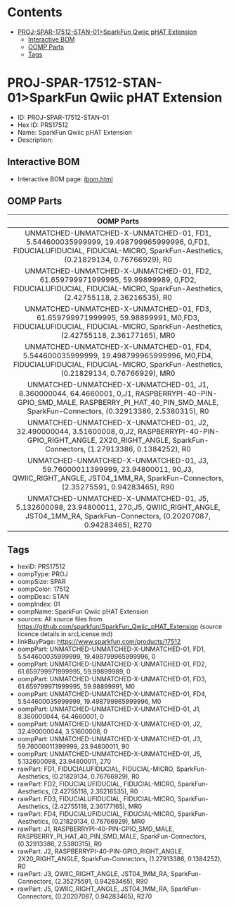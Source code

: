 



Contents
========

* [PROJ-SPAR-17512-STAN-01>SparkFun Qwiic pHAT Extension](#proj-spar-17512-stan-01sparkfun-qwiic-phat-extension)
	* [Interactive BOM](#interactive-bom)
	* [OOMP Parts](#oomp-parts)
	* [Tags](#tags)

# PROJ-SPAR-17512-STAN-01>SparkFun Qwiic pHAT Extension

- ID: PROJ-SPAR-17512-STAN-01
- Hex ID: PRS17512
- Name: SparkFun Qwiic pHAT Extension
- Description: 

## Interactive BOM

- Interactive BOM page: [ibom.html](kicad/bom/ibom.html)

## OOMP Parts
  

|OOMP Parts|
| :---: |
|UNMATCHED-UNMATCHED-X-UNMATCHED-01, FD1, 5.544600035999999, 19.498799965999996, 0,FD1, FIDUCIALUFIDUCIAL, FIDUCIAL-MICRO, SparkFun-Aesthetics, (0.21829134, 0.76766929), R0|
|UNMATCHED-UNMATCHED-X-UNMATCHED-01, FD2, 61.659799971999995, 59.99899989, 0,FD2, FIDUCIALUFIDUCIAL, FIDUCIAL-MICRO, SparkFun-Aesthetics, (2.42755118, 2.36216535), R0|
|UNMATCHED-UNMATCHED-X-UNMATCHED-01, FD3, 61.659799971999995, 59.98899991, M0,FD3, FIDUCIALUFIDUCIAL, FIDUCIAL-MICRO, SparkFun-Aesthetics, (2.42755118, 2.36177165), MR0|
|UNMATCHED-UNMATCHED-X-UNMATCHED-01, FD4, 5.544600035999999, 19.498799965999996, M0,FD4, FIDUCIALUFIDUCIAL, FIDUCIAL-MICRO, SparkFun-Aesthetics, (0.21829134, 0.76766929), MR0|
|UNMATCHED-UNMATCHED-X-UNMATCHED-01, J1, 8.360000044, 64.4660001, 0,J1, RASPBERRYPI-40-PIN-GPIO_SMD_MALE, RASPBERRY_PI_HAT_40_PIN_SMD_MALE, SparkFun-Connectors, (0.32913386, 2.5380315), R0|
|UNMATCHED-UNMATCHED-X-UNMATCHED-01, J2, 32.490000044, 3.51600008, 0,J2, RASPBERRYPI-40-PIN-GPIO_RIGHT_ANGLE, 2X20_RIGHT_ANGLE, SparkFun-Connectors, (1.27913386, 0.1384252), R0|
|UNMATCHED-UNMATCHED-X-UNMATCHED-01, J3, 59.76000011399999, 23.94800011, 90,J3, QWIIC_RIGHT_ANGLE, JST04_1MM_RA, SparkFun-Connectors, (2.35275591, 0.94283465), R90|
|UNMATCHED-UNMATCHED-X-UNMATCHED-01, J5, 5.132600098, 23.94800011, 270,J5, QWIIC_RIGHT_ANGLE, JST04_1MM_RA, SparkFun-Connectors, (0.20207087, 0.94283465), R270|

## Tags

- hexID: PRS17512
- oompType: PROJ
- oompSize: SPAR
- oompColor: 17512
- oompDesc: STAN
- oompIndex: 01
- oompName: SparkFun Qwiic pHAT Extension
- sources: All source files from https://github.com/sparkfun/SparkFun_Qwiic_pHAT_Extension (source licence details in srcLicense.md)
- linkBuyPage: https://www.sparkfun.com/products/17512
- oompPart: UNMATCHED-UNMATCHED-X-UNMATCHED-01, FD1, 5.544600035999999, 19.498799965999996, 0
- oompPart: UNMATCHED-UNMATCHED-X-UNMATCHED-01, FD2, 61.659799971999995, 59.99899989, 0
- oompPart: UNMATCHED-UNMATCHED-X-UNMATCHED-01, FD3, 61.659799971999995, 59.98899991, M0
- oompPart: UNMATCHED-UNMATCHED-X-UNMATCHED-01, FD4, 5.544600035999999, 19.498799965999996, M0
- oompPart: UNMATCHED-UNMATCHED-X-UNMATCHED-01, J1, 8.360000044, 64.4660001, 0
- oompPart: UNMATCHED-UNMATCHED-X-UNMATCHED-01, J2, 32.490000044, 3.51600008, 0
- oompPart: UNMATCHED-UNMATCHED-X-UNMATCHED-01, J3, 59.76000011399999, 23.94800011, 90
- oompPart: UNMATCHED-UNMATCHED-X-UNMATCHED-01, J5, 5.132600098, 23.94800011, 270
- rawPart: FD1, FIDUCIALUFIDUCIAL, FIDUCIAL-MICRO, SparkFun-Aesthetics, (0.21829134, 0.76766929), R0
- rawPart: FD2, FIDUCIALUFIDUCIAL, FIDUCIAL-MICRO, SparkFun-Aesthetics, (2.42755118, 2.36216535), R0
- rawPart: FD3, FIDUCIALUFIDUCIAL, FIDUCIAL-MICRO, SparkFun-Aesthetics, (2.42755118, 2.36177165), MR0
- rawPart: FD4, FIDUCIALUFIDUCIAL, FIDUCIAL-MICRO, SparkFun-Aesthetics, (0.21829134, 0.76766929), MR0
- rawPart: J1, RASPBERRYPI-40-PIN-GPIO_SMD_MALE, RASPBERRY_PI_HAT_40_PIN_SMD_MALE, SparkFun-Connectors, (0.32913386, 2.5380315), R0
- rawPart: J2, RASPBERRYPI-40-PIN-GPIO_RIGHT_ANGLE, 2X20_RIGHT_ANGLE, SparkFun-Connectors, (1.27913386, 0.1384252), R0
- rawPart: J3, QWIIC_RIGHT_ANGLE, JST04_1MM_RA, SparkFun-Connectors, (2.35275591, 0.94283465), R90
- rawPart: J5, QWIIC_RIGHT_ANGLE, JST04_1MM_RA, SparkFun-Connectors, (0.20207087, 0.94283465), R270
